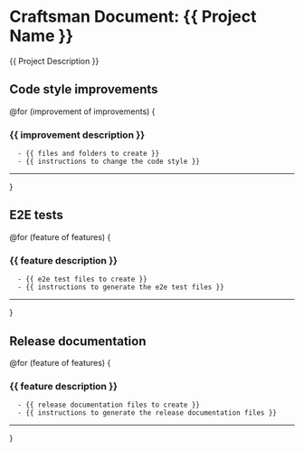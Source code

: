 # Craftsman Document: {{ Project Name }}

{{ Project Description }}

## Code style improvements

@for (improvement of improvements) {

### {{ improvement description }}

```text
  - {{ files and folders to create }}
  - {{ instructions to change the code style }}
```

---

}

## E2E tests

@for (feature of features) {

### {{ feature description }}

```text
  - {{ e2e test files to create }}
  - {{ instructions to generate the e2e test files }}
```

---

}

## Release documentation

@for (feature of features) {

### {{ feature description }}

```text
  - {{ release documentation files to create }}
  - {{ instructions to generate the release documentation files }}
```

---

}
